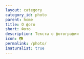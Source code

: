 ```yaml
---
layout: category
category_id: photo
parent: home
title: О фото
short: Фото
description: Тексты о фотографии
icon: 📷
permalink: /photo/
inaturalist: true
---
```

